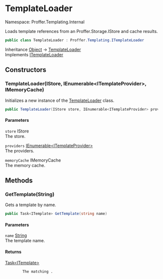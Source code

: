 # TemplateLoader

Namespace: Proffer.Templating.Internal

Loads template references from an Proffer.Storage.IStore and cache results.

```csharp
public class TemplateLoader : Proffer.Templating.ITemplateLoader
```

Inheritance [Object](https://docs.microsoft.com/en-us/dotnet/api/system.object) → [TemplateLoader](./proffer.templating.internal.templateloader.md)<br>
Implements [ITemplateLoader](./proffer.templating.itemplateloader.md)

## Constructors

### **TemplateLoader(IStore, IEnumerable&lt;ITemplateProvider&gt;, IMemoryCache)**

Initializes a new instance of the [TemplateLoader](./proffer.templating.internal.templateloader.md) class.

```csharp
public TemplateLoader(IStore store, IEnumerable<ITemplateProvider> providers, IMemoryCache memoryCache)
```

#### Parameters

`store` IStore<br>
The store.

`providers` [IEnumerable&lt;ITemplateProvider&gt;](https://docs.microsoft.com/en-us/dotnet/api/system.collections.generic.ienumerable-1)<br>
The providers.

`memoryCache` IMemoryCache<br>
The memory cache.

## Methods

### **GetTemplate(String)**

Gets a template by name.

```csharp
public Task<ITemplate> GetTemplate(string name)
```

#### Parameters

`name` [String](https://docs.microsoft.com/en-us/dotnet/api/system.string)<br>
The template name.

#### Returns

[Task&lt;ITemplate&gt;](https://docs.microsoft.com/en-us/dotnet/api/system.threading.tasks.task-1)<br>

            The matching .
